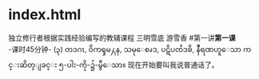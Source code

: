 # index.html
独立修行者根据实践经验编写的教辅课程
三明雪底
游雪香      #第一讲**第一课**    
-课时45分钟-    (၃) တဒဂၤ, ဝိကၡမ႓န, သမုေစၧဒ, ပဋိပၸႆဒၶိ, နိႆရဏဟူေသာ ကင္းဆိတ္ျခင္း ၅-ပါး-ကို-၌-မွီေသာ။            现在开始要叫我说普通话了。
